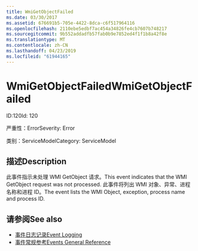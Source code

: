 ```yaml
---
title: WmiGetObjectFailed
ms.date: 03/30/2017
ms.assetid: 676691b5-705e-4422-8dca-c6f517964116
ms.openlocfilehash: 2110ebe5edbf7ac454a34826fe4cb7607b748217
ms.sourcegitcommit: 9b552addadfb57fab0b9e7852ed4f1f1b8a42f8e
ms.translationtype: MT
ms.contentlocale: zh-CN
ms.lasthandoff: 04/23/2019
ms.locfileid: "61944165"
---
```

# <a name="wmigetobjectfailed"></a><span data-ttu-id="a483b-102">WmiGetObjectFailed</span><span class="sxs-lookup"><span data-stu-id="a483b-102">WmiGetObjectFailed</span></span>
<span data-ttu-id="a483b-103">ID:120</span><span class="sxs-lookup"><span data-stu-id="a483b-103">Id: 120</span></span>  
  
 <span data-ttu-id="a483b-104">严重性：Error</span><span class="sxs-lookup"><span data-stu-id="a483b-104">Severity: Error</span></span>  
  
 <span data-ttu-id="a483b-105">类别：ServiceModel</span><span class="sxs-lookup"><span data-stu-id="a483b-105">Category: ServiceModel</span></span>  
  
## <a name="description"></a><span data-ttu-id="a483b-106">描述</span><span class="sxs-lookup"><span data-stu-id="a483b-106">Description</span></span>  
 <span data-ttu-id="a483b-107">此事件指示未处理 WMI GetObject 请求。</span><span class="sxs-lookup"><span data-stu-id="a483b-107">This event indicates that the WMI GetObject request was not processed.</span></span> <span data-ttu-id="a483b-108">此事件将列出 WMI 对象、异常、进程名称和进程 ID。</span><span class="sxs-lookup"><span data-stu-id="a483b-108">The event lists the WMI Object, exception, process name and process ID.</span></span>  
  
## <a name="see-also"></a><span data-ttu-id="a483b-109">请参阅</span><span class="sxs-lookup"><span data-stu-id="a483b-109">See also</span></span>

- [<span data-ttu-id="a483b-110">事件日志记录</span><span class="sxs-lookup"><span data-stu-id="a483b-110">Event Logging</span></span>](../../../../../docs/framework/wcf/diagnostics/event-logging/index.md)
- [<span data-ttu-id="a483b-111">事件常规参考</span><span class="sxs-lookup"><span data-stu-id="a483b-111">Events General Reference</span></span>](../../../../../docs/framework/wcf/diagnostics/event-logging/events-general-reference.md)
